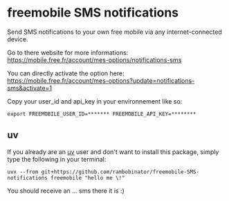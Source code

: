 # freemobile SMS notifications

Send SMS notifications to your own free mobile via any internet-connected device.

Go to there website for more informations: https://mobile.free.fr/account/mes-options/notifications-sms

You can directly activate the option here: https://mobile.free.fr/account/mes-options?update=notifications-sms&activate=1

Copy your user_id and api_key in your environnement like so:


`export FREEMOBILE_USER_ID=******* FREEMOBILE_API_KEY=********`

## uv

If you already are an [uv](https://docs.astral.sh/uv/guides/install-python/) user and don't want to install this package, simply type the following in your terminal:

`uvx --from git+https://github.com/rambobinator/freemobile-SMS-notifications freemobile "hello me \!"`

You should receive an ... sms there it is :)

